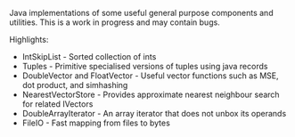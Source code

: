 Java implementations of some useful general purpose components and utilities. This is a work in progress and may contain bugs.

Highlights:

 - IntSkipList - Sorted collection of ints
 - Tuples - Primitive specialised versions of tuples using java records
 - DoubleVector and FloatVector - Useful vector functions such as MSE, dot product, and simhashing
 - NearestVectorStore - Provides approximate nearest neighbour search for related IVectors
 - DoubleArrayIterator - An array iterator that does not unbox its operands
 - FileIO - Fast mapping from files to bytes